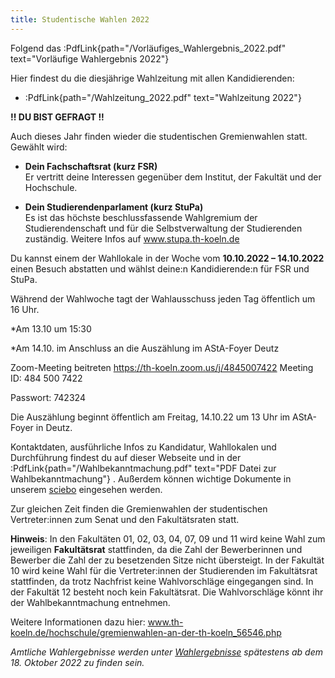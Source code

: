 ```yaml
---
title: Studentische Wahlen 2022
---
```


Folgend das :PdfLink{path="/Vorläufiges_Wahlergebnis_2022.pdf" text="Vorläufige Wahlergebnis 2022"}

Hier findest du die diesjährige Wahlzeitung mit allen Kandidierenden:

- :PdfLink{path="/Wahlzeitung_2022.pdf" text="Wahlzeitung 2022"}

**!! DU BIST GEFRAGT !!**

Auch dieses Jahr finden wieder die studentischen Gremienwahlen statt. Gewählt wird:

- **Dein Fachschaftsrat (kurz FSR)**  
  Er vertritt deine Interessen gegenüber dem Institut, der Fakultät und der Hochschule.

- **Dein Studierendenparlament (kurz StuPa)**  
  Es ist das höchste beschlussfassende Wahlgremium der Studierendenschaft und für die Selbstverwaltung der Studierenden zuständig.
  Weitere Infos auf www.stupa.th-koeln.de

<!--Du kannst dich selbst zur Wahl stellen und deine Wünsche und Forderungen in das Hochschulleben einbringen

ODER-->

Du kannst einem der Wahllokale in der Woche vom **10.10.2022 – 14.10.2022** einen Besuch abstatten und wählst deine:n Kandidierende:n für FSR und StuPa. 

Während der Wahlwoche tagt der Wahlausschuss jeden Tag öffentlich um 16 Uhr. 

*Am 13.10 um 15:30 

*Am 14.10. im Anschluss an die Auszählung im AStA-Foyer Deutz

Zoom-Meeting beitreten
https://th-koeln.zoom.us/j/4845007422
Meeting ID: 484 500 7422

Passwort: 742324

Die Auszählung beginnt öffentlich am Freitag, 14.10.22 um 13 Uhr im AStA-Foyer in Deutz. 

Kontaktdaten, ausführliche Infos zu Kandidatur, Wahllokalen und Durchführung findest du auf dieser Webseite und in der :PdfLink{path="/Wahlbekanntmachung.pdf" text="PDF Datei zur Wahlbekanntmachung"} .
Außerdem können wichtige Dokumente in unserem [sciebo](https://th-koeln.sciebo.de/s/q1hXFTRlcU3IFQ5) eingesehen werden.

Zur gleichen Zeit finden die Gremienwahlen der studentischen Vertreter:innen zum Senat und den Fakultätsraten statt. 

**Hinweis**: 
In den Fakultäten 01, 02, 03, 04, 07, 09 und 11 wird keine Wahl zum jeweiligen **Fakultätsrat** stattfinden, da die Zahl der Bewerberinnen und Bewerber die Zahl der zu besetzenden Sitze nicht übersteigt. 
In der Fakultät 10 wird keine Wahl für die Vertreter:innen der Studierenden im Fakultätsrat stattfinden, da trotz Nachfrist keine Wahlvorschläge eingegangen sind.
In der Fakultät 12 besteht noch kein Fakultätsrat.
Die Wahlvorschläge könnt ihr der Wahlbekanntmachung entnehmen.

Weitere Informationen dazu hier:
www.th-koeln.de/hochschule/gremienwahlen-an-der-th-koeln_56546.php

<!--Wenn Ihr nicht nur wählen gehen wollt, sondern auch bei der Wahl mithelfen möchtet, seid Ihr hiermit herzlich zum Informationstreffen für Wahlhelfer:innen am 23.09.2022 eingeladen! Weitere Infos dazu unter [Für Wahlhelfende](/fuer-wahlhelfende).

**Update**

Vielen Dank für das große Interesse an der Mithilfe bei der Wahl! Wir haben bereits genug Bewerbungen für Wahlhelfer:innen erhalten und es werden keine weiteren mehr gesucht. -->

<!--Die Auslosung der Listenreihenfolge findet am **17.09.2022 um 14:00** via Zoom statt.

Zoom-Link:
https://us05web.zoom.us/j/87861261263?pwd=KzduQkc3OU5YNGJsOXBDVmovVXRpZz09

Meeting-ID: 878 6126 1263
Kenncode: WASLST-->

_Amtliche Wahlergebnisse werden unter [Wahlergebnisse](/wahlergebnisse) spätestens ab dem 18. Oktober 2022 zu finden sein._
